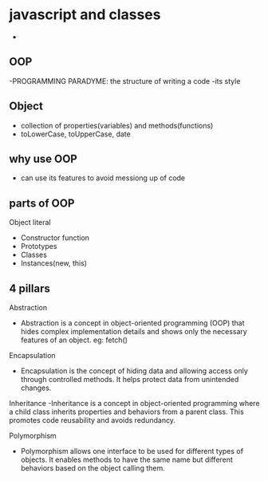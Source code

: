 # javascript and classes
-
## OOP
-PROGRAMMING PARADYME: the structure of writing a code
-its style

## Object
- collection of properties(variables) and methods(functions)
- toLowerCase, toUpperCase, date

## why use OOP
- can use its features to avoid messiong up of code


## parts of OOP
Object literal


- Constructor function
- Prototypes
- Classes
- Instances(new, this)

## 4 pillars
  Abstraction
  - Abstraction is a concept in object-oriented programming (OOP) that hides complex implementation details and shows only the necessary features of an object.
  eg: fetch()

  Encapsulation
  - Encapsulation is the concept of hiding data and allowing access only through controlled methods. It helps protect data from unintended changes.

  Inheritance
  -Inheritance is a concept in object-oriented programming where a child class inherits properties and behaviors from a parent class. This promotes code reusability and avoids redundancy.

  Polymorphism
  - Polymorphism allows one interface to be used for different types of objects. It enables methods to have the same name but different behaviors based on the object calling them.